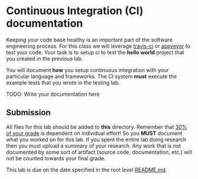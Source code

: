 # Continuous Integration (CI) documentation

Keeping your code base healthy is an important part of the software engineering process. For this class we will leverage [travis-ci](https://travis-ci.org/) or [appveyor](https://www.appveyor.com/) to test your code. Your task is to setup ci to test the **hello world** project that you created in the previous lab.

You will document **how** you setup continuous integration with your particular language and frameworks. The CI system **must** execute the example tests that you wrote in the testing lab.

TODO: Write your documentation here

## Submission

All files for this lab should be added to **this** directory. Remember that [30% of your grade](../../docs/syllabus.md#grading) is dependent on individual effort! So you **MUST** document what you worked on for this lab. If you spent the entire lab doing research then you must upload a summary of your research. Any work that is not documented by some sort of artifact (source code, documentation, etc.) will not be counted towards your final grade.

This lab is due on the date specified in the root level [README.md](../../README.md).
